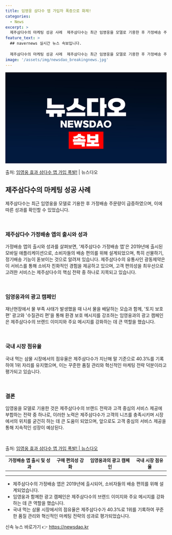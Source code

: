 ```yaml
---
title: 임영웅 삼다수 앱 가입자 폭증으로 화제!
categories:
  - News
excerpt: >
  제주삼다수의 마케팅 성공 사례  제주삼다수는 최근 임영웅을 모델로 기용한 후 가정배송 주문량이 급증했다. 제…
feature_text: >
  ## navernews 실시간 뉴스 속보입니다.

  제주삼다수의 마케팅 성공 사례  제주삼다수는 최근 임영웅을 모델로 기용한 후 가정배송 주문량이 급증했다. 제…
image: '/assets/img/newsdao_breakingnews.jpg'
---
```


![뉴스다오 속보](/assets/img/newsdao_breakingnews.jpg)

<p>출처: <a href="https://newsdao.kr/4405" rel="dofollow">임영웅 효과 삼다수 앱 가입 폭발!</a> | 뉴스다오</p>

<h2 data-ke-size="size26">제주삼다수의 마케팅 성공 사례</h2>

제주삼다수는 최근 임영웅을 모델로 기용한 후 가정배송 주문량이 급증하였으며, 이에 따른 성과를 확인할 수 있었습니다.

<p data-ke-size="size16">&nbsp;</p>

<h3>제주삼다수 가정배송 앱의 출시와 성과</h3>

가정배송 앱의 출시와 성과를 살펴보면, '제주삼다수 가정배송 앱'은 2019년에 출시된 모바일 애플리케이션으로, 소비자들의 배송 편의를 위해 설계되었으며, 특히 선물하기, 정기배송 기능이 돋보이는 것으로 알려져 있습니다. 제주삼다수의 유통사인 광동제약은 이 서비스를 통해 소비자 친화적인 경험을 제공하고 있으며, 고객 편의성을 최우선으로 고려한 서비스는 제주삼다수의 핵심 전략 중 하나로 지목되고 있습니다.

<p data-ke-size="size16">&nbsp;</p>

<h3>임영웅과의 광고 캠페인</h3>

재난현장에서 물 부족 사태가 발생했을 때 나서 물을 배달하는 모습과 함께, '토지 보호 편' 광고와 '수질관리 편'을 통해 환경 보호 메시지를 강조하는 임영웅과의 광고 캠페인은 제주삼다수의 브랜드 이미지와 주요 메시지를 강화하는 데 큰 역할을 했습니다.

<p data-ke-size="size16">&nbsp;</p>

<h3>국내 시장 점유율</h3>

국내 먹는 삼물 시장에서의 점유율은 제주삼다수가 지난해 말 기준으로 40.3%를 기록하여 1위 자리를 유지했으며, 이는 꾸준한 품질 관리와 혁신적인 마케팅 전략 덕분이라고 평가되고 있습니다.

<p data-ke-size="size16">&nbsp;</p>

<h3>결론</h3>

임영웅을 모델로 기용한 것은 제주삼다수의 브랜드 전략과 고객 중심의 서비스 제공에 부합하는 전략 중 하나로, 이러한 노력은 제주삼다수가 고객의 니즈를 충족시키며 시장에서의 위치를 굳건히 하는 데 큰 도움이 되었으며, 앞으로도 고객 중심의 서비스 제공을 통해 지속적인 성장이 예상된다.

<p data-ke-size="size16">&nbsp;</p>

출처: <a href="https://newsdao.kr/4405">임영웅 효과 삼다수 앱 가입 폭발! | 뉴스다오</a>

<table>
  <tbody>
    <tr>
      <td style="text-align: center; height: 17px;"><b>가정배송 앱 출시 및 성과</b></td>
      <td style="text-align: center; height: 17px;"><b>구매 편의성 강화</b></td>
      <td style="text-align: center; height: 17px;"><b>임영웅과의 광고 캠페인</b></td>
      <td style="text-align: center; height: 17px;"><b>국내 시장 점유율</b></td>
    </tr>
  </tbody>
</table>

<hr>

<ul>
  <li>제주삼다수의 가정배송 앱은 2019년에 출시되어, 소비자들의 배송 편의를 위해 설계되었습니다.</li>
  <li>임영웅과 함께한 광고 캠페인은 제주삼다수의 브랜드 이미지와 주요 메시지를 강화하는 데 큰 역할을 했습니다.</li>
  <li>국내 먹는 삼물 시장에서의 점유율은 제주삼다수가 40.3%로 1위를 기록하여 꾸준한 품질 관리와 혁신적인 마케팅 전략의 성과로 평가되었습니다.</li>
</ul> 

신속 뉴스 바로가기 👉 <a href="https://newsdao.kr" rel="dofollow">https://newsdao.kr</a>


